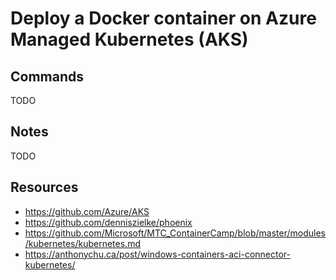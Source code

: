 # Deploy a Docker container on Azure Managed Kubernetes (AKS)

## Commands

TODO

## Notes

TODO

## Resources

- https://github.com/Azure/AKS
- https://github.com/denniszielke/phoenix
- https://github.com/Microsoft/MTC_ContainerCamp/blob/master/modules/kubernetes/kubernetes.md
- https://anthonychu.ca/post/windows-containers-aci-connector-kubernetes/
